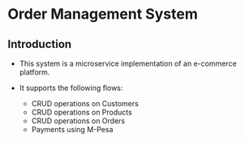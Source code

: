 # Order Management System

## Introduction

- This system is a microservice implementation of an e-commerce platform.
- It supports the following flows:

  - CRUD operations on Customers
  - CRUD operations on Products
  - CRUD operations on Orders
  - Payments using M-Pesa
